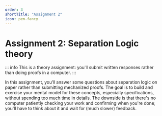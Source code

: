 ```yaml
---
order: 3
shortTitle: "Assignment 2"
icon: pen-fancy
---
```


# Assignment 2: Separation Logic theory

::: info
This is a theory assignment: you'll submit written responses rather than doing proofs in a computer.
:::

In this assignment, you'll answer some questions about separation logic on paper rather than submitting mechanized proofs. The goal is to build and exercise your mental model for these concepts, especially specifications, without spending too much time in details. The downside is that there's no computer patiently checking your work and confirming when you're done; you'll have to think about it and wait for (much slower) feedback.

